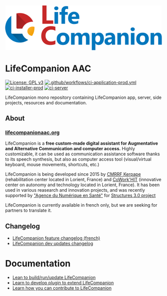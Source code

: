 <p align="center">
  <img src="https://github.com/LifeCompanionAAC/lifecompanion/raw/main/res/logo/export/lifecompanion_title_icon_600px.png">
</p>

# LifeCompanion AAC

[![License: GPL v3](https://img.shields.io/badge/License-GPLv3-blue.svg)](https://www.gnu.org/licenses/gpl-3.0)
[![.github/workflows/ci-application-prod.yml](https://github.com/lifecompanionaac/lifecompanion/actions/workflows/ci-application-prod.yml/badge.svg)](https://github.com/lifecompanionaac/lifecompanion/actions/workflows/ci-application-prod.yml)
[![ci-installer-prod](https://github.com/lifecompanionaac/lifecompanion/actions/workflows/ci-installer-prod.yml/badge.svg)](https://github.com/lifecompanionaac/lifecompanion/actions/workflows/ci-installer-prod.yml)
[![ci-server](https://github.com/lifecompanionaac/lifecompanion/actions/workflows/ci-server.yml/badge.svg)](https://github.com/lifecompanionaac/lifecompanion/actions/workflows/ci-server.yml)

LifeCompanion mono repository containing LifeCompanion app, server, side projects, resources and documentation.

## About

### [lifecompanionaac.org](https://lifecompanionaac.org)

LifeCompanion is a **free custom-made digital assistant for Augmentative and Alternative Communication and computer access.** Highly customizable, it can be used as communication assistance software thanks to its speech synthesis, but also as computer access tool (visual/virtual keyboard, mouse movements, shortcuts, etc.)

LifeCompanion is being developed since 2015 by [CMRRF Kerpape](http://kerpape.mutualite56.fr/fr) (rehabilitation center located in Lorient, France) and [CoWork'HIT](https://coworkhit.com/) (innovative center on autonomy and technology located in Lorient, France).
It has been used in various reasearch and innovation projects, and was recently supported by ["Agence du Numérique en Santé"](https://esante.gouv.fr/) for [Structures 3.0 project](https://lifecompanionaac.org/categories/projects/lc-ms-structures-3-0)

LifeCompanion is currently available in french only, but we are seeking for partners to translate it.

## Changelog

- [LifeCompanion feature changelog (french)](https://lifecompanionaac.org/categories/documentations/lifecompanion-changelog)
- [LifeCompanion dev updates changelog](docs/CHANGELOG.md)

# Documentation

- [Lean to build/run/update LifeCompanion](docs/DEV.md)
- [Learn to develop plugin to extend LifeCompanion](docs/PLUGINS.md)
- [Learn how you can contribute to LifeCompanion](docs/CONTRIBUTING.md)
